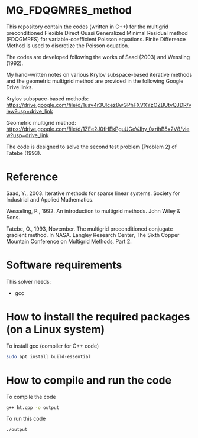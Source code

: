 # MG_FDQGMRES_method
This repository contain the codes (written in C++) for the multigrid preconditioned Flexible Direct Quasi Generalized Minimal Residual method (FDQGMRES) for variable-coefficient Poisson equations. Finite Difference Method is used to discretize the Poisson equation.

The codes are developed following the works of Saad (2003) and Wessling (1992).

My hand-written notes on various Krylov subspace-based iterative methods and the geometric multigrid method are provided in the following Google Drive links.

Krylov subspace-based methods: https://drive.google.com/file/d/1uav4r3Ulcez8wGPhFXVXYzOZBUtvQJDR/view?usp=drive_link

Geometric multigrid method: https://drive.google.com/file/d/1ZEe2J0fHEkPguUGeVJhy_0zrihB5x2V8/view?usp=drive_link

The code is designed to solve the second test problem (Problem 2) of Tatebe (1993).

# Reference
Saad, Y., 2003. Iterative methods for sparse linear systems. Society for Industrial and Applied Mathematics.

Wesseling, P., 1992. An introduction to multigrid methods. John Wiley & Sons.

Tatebe, O., 1993, November. The multigrid preconditioned conjugate gradient method. In NASA. Langley Research Center, The Sixth Copper Mountain Conference on Multigrid Methods, Part 2.

# Software requirements
This solver needs:

- gcc

# How to install the required packages (on a Linux system)

To install gcc (compiler for C++ code)

```bash
sudo apt install build-essential
```

# How to compile and run the code

To compile the code

```bash
g++ ht.cpp -o output
```
To run this code

```bash
./output
```
